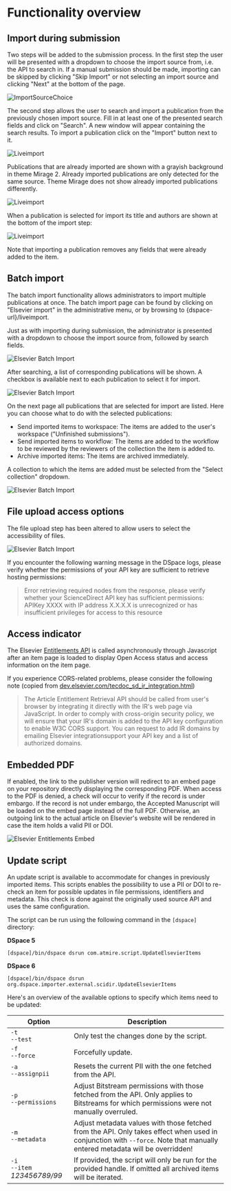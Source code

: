 # Functionality overview

## Import during submission

Two steps will be added to the submission process. In the first step the user will be presented with a dropdown to choose the import source from, i.e. the API to search in. If a manual submission should be made, importing can be skipped by clicking "Skip Import" or not selecting an import source and clicking "Next" at the bottom of the page. 

![ImportSourceChoice](_images/elsevier-import-choice-step.png "ImportSourceChoice")

The second step allows the user to search and import a publication from the previously chosen import source. Fill in at least one of the presented search fields and click on "Search". A new window will appear containing the search results. To import a publication click on the "Import" button next to it.

![Liveimport](_images/elsevier-import-step.png "Liveimport")

Publications that are already imported are shown with a grayish background in theme Mirage 2. Already imported publications are only detected for the same source. 
Theme Mirage does not show already imported publications differently.

![Liveimport](_images/elsevier-liveimport-2.png "Liveimport")

When a publication is selected for import its title and authors are shown at the bottom of the import step:

![Liveimport](_images/elsevier-liveimport-3.png "Liveimport")

Note that importing a publication removes any fields that were already added to the item.

## Batch import

The batch import functionality allows administrators to import multiple publications at once. The batch import page can be found by clicking on "Elsevier import" in the administrative menu, or by browsing to {dspace-url}/liveimport.

Just as with importing during submission, the administrator is presented with a dropdown to choose the import source from, followed by search fields.

![Elsevier Batch Import](_images/elsevier-batchimport-1.png "Elsevier Batch Import")

After searching, a list of corresponding publications will be shown. A checkbox is available next to each publication to select it for import.

![Elsevier Batch Import](_images/elsevier-batchimport-2.png "Elsevier Batch Import")

On the next page all publications that are selected for import are listed. Here you can choose what to do with the selected publications:

* Send imported items to workspace:  The items are added to the user's workspace ("Unfinished submissions").
* Send imported items to workflow: The items are added to the workflow to be reviewed by the reviewers of the collection the item is added to.
* Archive imported items: The items are archived immediately.

A collection to which the items are added must be selected from the "Select collection" dropdown.

![Elsevier Batch Import](_images/elsevier-batchimport-3.png "Elsevier Batch Import")

## File upload access options

The file upload step has been altered to allow users to select the accessibility of files.

![Elsevier Batch Import](https://github.com/atmire/Elsevier/raw/master/images/elsevier-batchimport-1.png "Elsevier Batch Import")

If you encounter the following warning message in the DSpace logs, please verify whether the permissions of your API key are sufficient to retrieve hosting permissions:

> Error retrieving required nodes from the response, please verify whether your ScienceDirect API key has sufficient permissions: APIKey XXXX with IP address X.X.X.X is unrecognized or has insufficient privileges for access to this resource

## Access indicator

The Elsevier [Entitlements API](http://api.elsevier.com/content/article/entitlement) is called asynchronously through Javascript after an item page is loaded to display Open Access status and access information on the item page.

If you experience CORS-related problems, please consider the following note (copied from [dev.elsevier.com/tecdoc_sd_ir_integration.html](http://dev.elsevier.com/tecdoc_sd_ir_integration.html))

> The Article Entitlement Retrieval API should be called from user's browser by integrating it directly with the IR's web page via JavaScript. In order to comply with cross-origin security policy, we will ensure that your IR's domain is added to the API key configuration to enable W3C CORS support. You can request to add IR domains by emailing Elsevier integrationsupport your API key and a list of authorized domains.

## Embedded PDF

If enabled, the link to the publisher version will redirect to an embed page on your repository directly displaying the corresponding PDF. When access to the PDF is denied, a check will occur to verify if the record is under embargo. If the record is not under embargo, the Accepted Manuscript will be loaded on the embed page instead of the full PDF. Otherwise, an outgoing link to the actual article on Elsevier's website will be rendered in case the item holds a valid PII or DOI.

![Elsevier Entitlements Embed](_images/elsevier-entitlements-embed.png "Elsevier Entitlements Embed")

## Update script

An update script is available to accommodate for changes in previously imported items. This scripts enables the possibility to use a PII or DOI to re-check an item for possible updates in file permissions, identifiers and metadata. This check is done against the originally used source API and uses the same configuration.

The script can be run using the following command in the `[dspace]` directory:

**DSpace 5**

```
[dspace]/bin/dspace dsrun com.atmire.script.UpdateElsevierItems
```

**DSpace 6**

```
[dspace]/bin/dspace dsrun org.dspace.importer.external.scidir.UpdateElsevierItems
```

Here's an overview of the available options to specify which items need to be updated:

| Option | Description 
| -------- | -----------
| `-t`<br />`--test` | Only test the changes done by the script.
| `-f`<br />`--force` | Forcefully update.
| `-a`<br />`--assignpii` | Resets the current PII with the one fetched from the API.
| `-p`<br />`--permissions` | Adjust Bitstream permissions with those fetched from the API. Only applies to Bitstreams for which permissions were not manually overruled.
| `-m`<br />`--metadata` | Adjust metadata values with those fetched from the API. Only takes effect when used in conjunction with `--force`. Note that manually entered metadata will be overridden!
| `-i`<br />`--item` *123456789/99* | If provided, the script will only be run for the provided handle. If omitted all archived items will be iterated.
